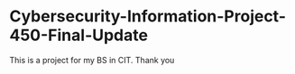 # Cybersecurity-Information-Project-450-Final-Update

This is a project for my BS in CIT. Thank you
